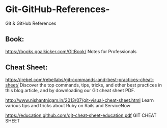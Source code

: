 # Git-GitHub-References-
Git &amp; GitHub References 

## Book:
https://books.goalkicker.com/GitBook/
Notes for Professionals

## Cheat Sheet:

https://jrebel.com/rebellabs/git-commands-and-best-practices-cheat-sheet/
Discover the top commands, tips, tricks, and other best practices in this blog article, and by downloading our Git cheat sheet PDF.

http://www.nishantnigam.in/2013/07/git-visual-cheat-sheet.html
Learn various tips and tricks about Ruby on Rails and ServiceNow

https://education.github.com/git-cheat-sheet-education.pdf
GIT CHEAT SHEET

